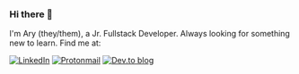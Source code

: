 ### Hi there 👋
I'm Ary (they/them), a Jr. Fullstack Developer. Always looking for something new to learn. 
Find me at:

[![LinkedIn](https://img.shields.io/badge/linkedin-%230077B5.svg?style=for-the-badge&logo=linkedin&logoColor=white)](https://www.linkedin.com/in/arereya-king/)
[![Protonmail](https://img.shields.io/badge/ProtonMail-8B89CC?style=for-the-badge&logo=protonmail&logoColor=white)](Arereya.King@protonmail.com)
[![Dev.to blog](https://img.shields.io/badge/dev.to-0A0A0A?style=for-the-badge&logo=dev.to&logoColor=white)](https://dev.to/arykay93)

<!--
**Ary-Kay93/Ary-Kay93** is a ✨ _special_ ✨ repository because its `README.md` (this file) appears on your GitHub profile.

Here are some ideas to get you started:

- 🔭 I’m currently working on ...
- 🌱 I’m currently learning ...
- 👯 I’m looking to collaborate on ...
- 🤔 I’m looking for help with ...
- 💬 Ask me about ...
- 📫 How to reach me: ...
- 😄 Pronouns: ...
- ⚡ Fun fact: ...
-->
